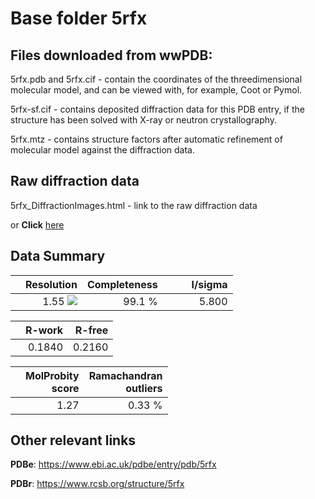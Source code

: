 # Base folder 5rfx

## Files downloaded from wwPDB:

5rfx.pdb and 5rfx.cif - contain the coordinates of the threedimensional molecular model, and can be viewed with, for example, Coot or Pymol.

5rfx-sf.cif - contains deposited diffraction data for this PDB entry, if the structure has been solved with X-ray or neutron crystallography.

5rfx.mtz - contains structure factors after automatic refinement of molecular model against the diffraction data.

## Raw diffraction data

5rfx_DiffractionImages.html - link to the raw diffraction data 

or **Click** [here](https://zenodo.org/record/3731539) 

## Data Summary
|   | Resolution | Completeness| I/sigma |
|---|-------------:|----------------:|--------------:|
|   |1.55 ![](https://github.com/thorn-lab/coronavirus_structural_task_force/blob/master/outreach/ang.svg)|99.1  %|<img width=50/>5.800|

|   | **R-work**| **R-free**   
|---|-------------:|----------------:|           
||0.1840|0.2160|

|   |**MolProbity<br>score**| **Ramachandran<br>outliers** 
|---|-------------:|----------------:|
||1.27|0.33 %|

## Other relevant links 
**PDBe**:  https://www.ebi.ac.uk/pdbe/entry/pdb/5rfx
 
**PDBr**: https://www.rcsb.org/structure/5rfx 

